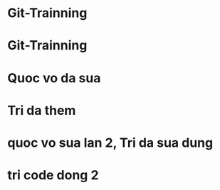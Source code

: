 # Git-Trainning
# Git-Trainning
# Quoc vo da sua
# Tri da them
# quoc vo sua lan 2, Tri da sua dung
# tri code dong 2